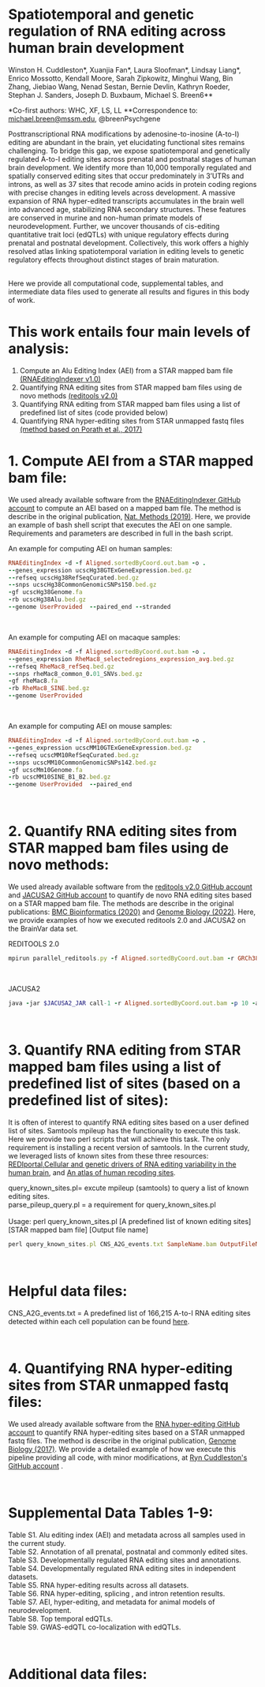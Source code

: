 # Spatiotemporal and genetic regulation of RNA editing across human brain development
Winston H. Cuddleston*, Xuanjia Fan*, Laura Sloofman*, Lindsay Liang*, Enrico Mossotto, Kendall Moore, Sarah Zipkowitz, Minghui Wang, Bin Zhang, Jiebiao Wang, Nenad Sestan, Bernie Devlin, Kathryn Roeder, Stephan J. Sanders, Joseph D. Buxbaum, Michael S. Breen6**

*Co-first authors: WHC, XF, LS, LL
**Correspondence to: michael.breen@mssm.edu, @breenPsychgene

Posttranscriptional RNA modifications by adenosine-to-inosine (A-to-I) editing are abundant in the brain, yet elucidating functional sites remains challenging. To bridge this gap, we expose spatiotemporal and genetically regulated A-to-I editing sites across prenatal and postnatal stages of human brain development. We identify more than 10,000 temporally regulated and spatially conserved editing sites that occur predominately in 3’UTRs and introns, as well as 37 sites that recode amino acids in protein coding regions with precise changes in editing levels across development. A massive expansion of RNA hyper-edited transcripts accumulates in the brain well into advanced age, stabilizing RNA secondary structures. These features are conserved in murine and non-human primate models of neurodevelopment. Further, we uncover thousands of cis-editing quantitative trait loci (edQTLs) with unique regulatory effects during prenatal and postnatal development. Collectively, this work offers a highly resolved atlas linking spatiotemporal variation in editing levels to genetic regulatory effects throughout distinct stages of brain maturation.  <br /> <br /> 

Here we provide all computational code, supplemental tables, and intermediate data files used to generate all results and figures in this body of work. 

# This work entails four main levels of analysis:
1. Compute an Alu Editing Index (AEI) from a STAR mapped bam file  [(RNAEditingIndexer v1.0)](https://github.com/a2iEditing/RNAEditingIndexer)<br /> 
2. Quantifying RNA editing sites from STAR mapped bam files using de novo methods [(reditools v2.0)](https://github.com/tizianoflati/reditools2.0)<br /> 
3. Quantifying RNA editing from STAR mapped bam files using a list of predefined list of sites (code provided below)<br /> 
4. Quantifying RNA hyper-editing sites from STAR unmapped fastq files [(method based on Porath et al., 2017)](https://genomebiology.biomedcentral.com/articles/10.1186/s13059-017-1315-y)<br /> 

# 1. Compute AEI from a STAR mapped bam file:
We used already available software from the [RNAEditingIndexer GitHub account](https://github.com/a2iEditing/RNAEditingIndexer) to compute an AEI based on a mapped bam file. The method is describe in the original publication, [Nat. Methods (2019)](https://pubmed.ncbi.nlm.nih.gov/31636457/). Here, we provide an example of bash shell script that executes the AEI on one sample. Requirements and parameters are described in full in the bash script.  <br /> 
 
An example for computing AEI on human samples:
```ruby
RNAEditingIndex -d -f Aligned.sortedByCoord.out.bam -o .
--genes_expression ucscHg38GTExGeneExpression.bed.gz
--refseq ucscHg38RefSeqCurated.bed.gz
--snps ucscHg38CommonGenomicSNPs150.bed.gz
-gf ucscHg38Genome.fa
-rb ucscHg38Alu.bed.gz
--genome UserProvided  --paired_end --stranded
```
<br />  

An example for computing AEI on macaque samples:
```ruby
RNAEditingIndex -d -f Aligned.sortedByCoord.out.bam -o .
--genes_expression RheMac8_selectedregions_expression_avg.bed.gz
--refseq RheMac8_refSeq.bed.gz
--snps rheMac8_common_0.01_SNVs.bed.gz
-gf rheMac8.fa
-rb RheMac8_SINE.bed.gz
--genome UserProvided  
```
<br />  

An example for computing AEI on mouse samples:
```ruby
RNAEditingIndex -d -f Aligned.sortedByCoord.out.bam -o .
--genes_expression ucscMM10GTExGeneExpression.bed.gz
--refseq ucscMM10RefSeqCurated.bed.gz
--snps ucscMM10CommonGenomicSNPs142.bed.gz
-gf ucscMm10Genome.fa
-rb ucscMM10SINE_B1_B2.bed.gz
--genome UserProvided  --paired_end 
```
<br />  


# 2. Quantify RNA editing sites from STAR mapped bam files using de novo methods:
We used already available software from the [reditools v2.0 GitHub account](https://github.com/tizianoflati/reditools2.0) and [JACUSA2 GitHub account](https://github.com/dieterich-lab/JACUSA2) to quantify de novo RNA editing sites based on a STAR mapped bam file. The methods are describe in the original publications: [BMC Bioinformatics (2020)](https://bmcbioinformatics.biomedcentral.com/articles/10.1186/s12859-020-03562-x) and [Genome Biology (2022)](https://genomebiology.biomedcentral.com/articles/10.1186/s13059-022-02676-0). Here, we provide examples of how we executed reditools 2.0 and JACUSA2 on the BrainVar data set. <br /> 

REDITOOLS 2.0
```ruby
mpirun parallel_reditools.py -f Aligned.sortedByCoord.out.bam -r GRCh38.chrom.fa -S -s 2 -ss 5 -mrl 50 -q 10 -bq 20 -C -T 2 -m homopolymeric_sites_hg38.txt -os 5 -Z GRCh38.chrom.fa.fai -G Aligned.sortedByCoord.out.bam.cov -D Aligned.sortedByCoord.out.bam_out
```
<br />  

JACUSA2
```ruby
java -jar $JACUSA2_JAR call-1 -r Aligned.sortedByCoord.out.bam -p 10 -a D,M,Y,E:file=hg38-blacklist.v2_sort.bed:type=BED -s -m 20 -R GRCh38.chrom.fa -P RF-FIRSTSTRAND
```
<br />  



# 3. Quantify RNA editing from STAR mapped bam files using a list of predefined list of sites (based on a predefined list of sites):
It is often of interest to quantify RNA editing sites based on a user defined list of sites. Samtools mpileup has the functionality to execute this task. Here we provide two perl scripts that will achieve this task. The only requirement is installing a recent version of samtools. In the current study, we leveraged lists of known sites from these three resources: [REDIportal](https://academic.oup.com/nar/article/49/D1/D1012/5940507),[Cellular and genetic drivers of RNA editing variability in the human brain](https://www.nature.com/articles/s41467-022-30531-0), and [An atlas of human recoding sites](https://www.nature.com/articles/s41467-022-28841-4). <br /> 


query_known_sites.pl= excute mpileup (samtools) to query a list of known editing sites.<br />
parse_pileup_query.pl = a requirement for query_known_sites.pl<br />  
Usage: perl query_known_sites.pl [A predefined list of known editing sites] [STAR mapped bam file] [Output file name]
```ruby
perl query_known_sites.pl CNS_A2G_events.txt SampleName.bam OutputFileName.txt
```
<br />  

# Helpful data files:
CNS_A2G_events.txt = A predefined list of 166,215 A-to-I RNA editing sites detected within each cell population can be found [here](https://github.com/BreenMS/RNA-editing-in-CNS-cell-types).<br /> 

<br />  

# 4. Quantifying RNA hyper-editing sites from STAR unmapped fastq files:
We used already available software from the [RNA hyper-editing GitHub account](https://github.com/hagitpt/Hyper-editing) to quantify RNA hyper-editing sites based on a STAR unmapped fastq files. The method is describe in the original publication, [Genome Biology (2017)](https://genomebiology.biomedcentral.com/articles/10.1186/s13059-017-1315-y). We provide a detailed example of how we execute this pipeline providing all code, with minor modifications, at [Ryn Cuddleston's GitHub account](https://github.com/ryncuddleston/RNA-hyper-editing) .  <br /> 


<br />  

# Supplemental Data Tables 1-9:
Table S1. Alu editing index (AEI) and metadata across all samples used in the current study. <br /> 
Table S2. Annotation of all prenatal, postnatal and commonly edited sites.<br /> 
Table S3. Developmentally regulated RNA editing sites and annotations. <br /> 
Table S4. Developmentally regulated RNA editing sites in independent datasets. <br /> 
Table S5. RNA hyper-editing results across all datasets. <br /> 
Table S6. RNA hyper-editing, splicing , and intron retention results. <br /> 
Table S7. AEI, hyper-editing, and metadata for animal models of neurodevelopment. <br /> 
Table S8. Top temporal edQTLs. <br /> 
Table S9. GWAS-edQTL co-localization with edQTLs.  <br /> 


<br />  


# Additional data files:
